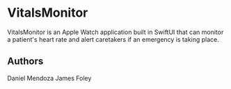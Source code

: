 # VitalsMonitor

VitalsMonitor is an Apple Watch application built in SwiftUI that can monitor a patient's heart rate and alert caretakers if an emergency is taking place.

## Authors

Daniel Mendoza
James Foley
